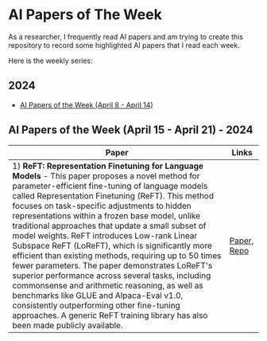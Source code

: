 # AI Papers of The Week

As a researcher, I frequently read AI papers and am trying to create this repository to record some highlighted AI papers that I read each week.

Here is the weekly series:

## 2024

- [AI Papers of the Week (April 8 - April 14)](./#ai-papers-of-the-week-april-15---april-21---2024)

## AI Papers of the Week (April 15 - April 21) - 2024
| **Paper**  | **Links** |
| ------------- | ------------- |
| 1) **ReFT: Representation Finetuning for Language Models** - This paper proposes a novel method for parameter-efficient fine-tuning of language models called Representation Finetuning (ReFT). This method focuses on task-specific adjustments to hidden representations within a frozen base model, unlike traditional approaches that update a small subset of model weights. ReFT introduces Low-rank Linear Subspace ReFT (LoReFT), which is significantly more efficient than existing methods, requiring up to 50 times fewer parameters. The paper demonstrates LoReFT's superior performance across several tasks, including commonsense and arithmetic reasoning, as well as benchmarks like GLUE and Alpaca-Eval v1.0, consistently outperforming other fine-tuning approaches. A generic ReFT training library has also been made publicly available.   | [Paper](https://arxiv.org/abs/2404.03592), [Repo](https://github.com/stanfordnlp/pyreft)|
